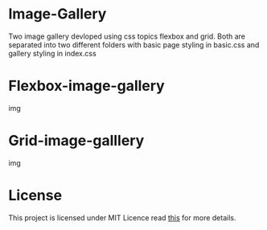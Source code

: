 # Image-Gallery
Two image gallery devloped using css topics flexbox and grid.
Both are separated into two different folders with basic page styling in basic.css and gallery styling in index.css

# Flexbox-image-gallery

img

# Grid-image-galllery

img

# License

This project is licensed under MIT Licence 
read [this](https://github.com/utkarsh1810/Development-trashs/community/license/new?branch=master) for more details.

